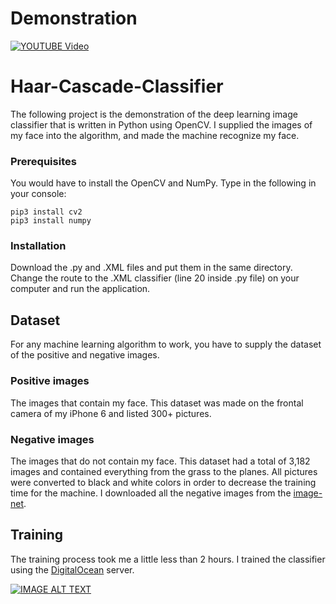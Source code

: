 # Demonstration
[![YOUTUBE Video](http://img.youtube.com/vi/-lNZPx-Hu2g/0.jpg)](https://www.youtube.com/watch?v=-lNZPx-Hu2g "Video demonstration")
# Haar-Cascade-Classifier
The following project is the demonstration of the deep learning image classifier that is written in Python using OpenCV. 
I supplied the images of my face into the algorithm, and made the machine recognize my face.


### Prerequisites
You would have to install the OpenCV and NumPy. Type in the following in your console:
```
pip3 install cv2
pip3 install numpy
```
### Installation
Download the .py and .XML files and put them in the same directory. Change the route to the .XML classifier (line 20 inside .py file) on your computer and run the application.
## Dataset
For any machine learning algorithm to work, you have to supply the dataset of the positive and negative images. 
### Positive images 
The images that contain my face. This dataset was made on the frontal camera of my iPhone 6 and listed 300+ pictures.
### Negative images 
The images that do not contain my face. 
This dataset had a total of 3,182 images and contained everything from the grass to the planes. 
All pictures were converted to black and white colors in order to decrease the training time for the machine. 
I downloaded all the negative images from the [image-net](http://www.image-net.org/).
## Training
The training process took me a little less than 2 hours. I trained the classifier using the [DigitalOcean](https://www.digitalocean.com/) server.

[![IMAGE ALT TEXT](http://img.youtube.com/vi/-lNZPx-Hu2g/0.jpg)](https://www.youtube.com/watch?v=-lNZPx-Hu2g "Video Title")
